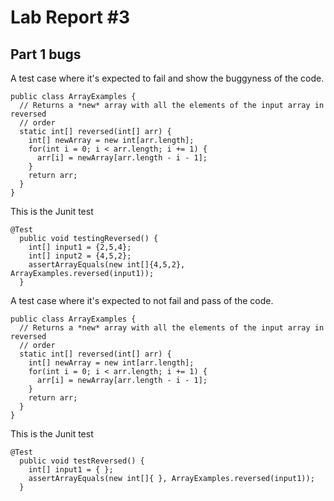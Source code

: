 # Lab Report #3

## Part 1 bugs
A test case where it's expected to fail and show the buggyness of the code.
```
public class ArrayExamples {
  // Returns a *new* array with all the elements of the input array in reversed
  // order
  static int[] reversed(int[] arr) {
    int[] newArray = new int[arr.length];
    for(int i = 0; i < arr.length; i += 1) {
      arr[i] = newArray[arr.length - i - 1];
    }
    return arr;
  }
}
```
This is the Junit test 
```
@Test
  public void testingReversed() {
    int[] input1 = {2,5,4};
    int[] input2 = {4,5,2};
    assertArrayEquals(new int[]{4,5,2}, ArrayExamples.reversed(input1));
  }
```
A test case where it's expected to not fail and pass of the code.                                                                     
```
public class ArrayExamples {
  // Returns a *new* array with all the elements of the input array in reversed
  // order
  static int[] reversed(int[] arr) {
    int[] newArray = new int[arr.length];
    for(int i = 0; i < arr.length; i += 1) {
      arr[i] = newArray[arr.length - i - 1];
    }
    return arr;
  }
}
```
This is the Junit test 
```
@Test
  public void testReversed() {
    int[] input1 = { };
    assertArrayEquals(new int[]{ }, ArrayExamples.reversed(input1));
  }
```
